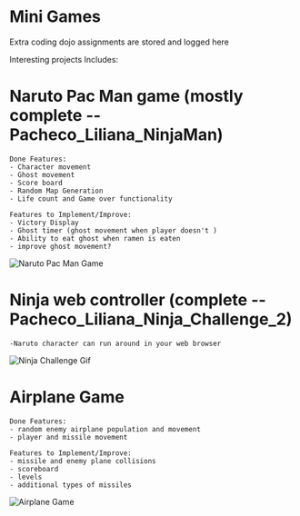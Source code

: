 # Mini Games
Extra coding dojo assignments are stored and logged here

Interesting projects Includes:
# Naruto Pac Man game (mostly complete -- Pacheco_Liliana_NinjaMan)
    Done Features:
    - Character movement
    - Ghost movement
    - Score board
    - Random Map Generation
    - Life count and Game over functionality
    
    Features to Implement/Improve:
    - Victory Display
    - Ghost timer (ghost movement when player doesn't )
    - Ability to eat ghost when ramen is eaten
    - improve ghost movement?

![Naruto Pac Man Game](https://github.com/lilipach/Pre-Bootcamp-Public/blob/master/Project%20Gifs/Naruto_Pac_Man_Game.gif)
 
 
# Ninja web controller (complete -- Pacheco_Liliana_Ninja_Challenge_2)
    -Naruto character can run around in your web browser   
    
![Ninja Challenge Gif](https://github.com/lilipach/Pre-Bootcamp-Public/blob/master/Project%20Gifs/ninja_challenge.gif)
    
# Airplane Game
    Done Features: 
    - random enemy airplane population and movement
    - player and missile movement
    
    Features to Implement/Improve:
    - missile and enemy plane collisions
    - scoreboard
    - levels
    - additional types of missiles
    
![Airplane Game](https://github.com/lilipach/Pre-Bootcamp-Public/blob/master/Project%20Gifs/Airplane%20Game.gif)
 
